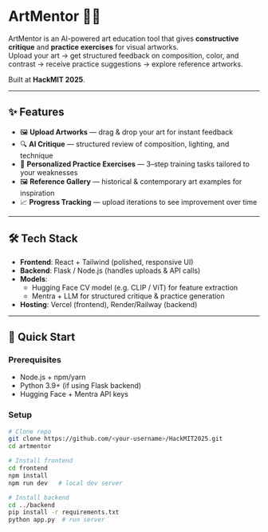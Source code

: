 # ArtMentor 🎨🤖

ArtMentor is an AI-powered art education tool that gives **constructive critique** and **practice exercises** for visual artworks.  
Upload your art → get structured feedback on composition, color, and contrast → receive practice suggestions → explore reference artworks.  

Built at **HackMIT 2025**.

---

## ✨ Features
- 🖼️ **Upload Artworks** — drag & drop your art for instant feedback  
- 🔍 **AI Critique** — structured review of composition, lighting, and technique  
- 📝 **Personalized Practice Exercises** — 3–step training tasks tailored to your weaknesses  
- 🖼️ **Reference Gallery** — historical & contemporary art examples for inspiration  
- 📈 **Progress Tracking** — upload iterations to see improvement over time  

---

## 🛠️ Tech Stack
- **Frontend**: React + Tailwind (polished, responsive UI)  
- **Backend**: Flask / Node.js (handles uploads & API calls)  
- **Models**:  
  - Hugging Face CV model (e.g. CLIP / ViT) for feature extraction  
  - Mentra + LLM for structured critique & practice generation  
- **Hosting**: Vercel (frontend), Render/Railway (backend)  

---

## 🚀 Quick Start

### Prerequisites
- Node.js + npm/yarn  
- Python 3.9+ (if using Flask backend)  
- Hugging Face + Mentra API keys

### Setup
```bash
# Clone repo
git clone https://github.com/<your-username>/HackMIT2025.git
cd artmentor

# Install frontend
cd frontend
npm install
npm run dev   # local dev server

# Install backend
cd ../backend
pip install -r requirements.txt
python app.py  # run server
